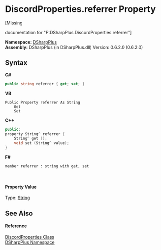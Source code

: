 # DiscordProperties.referrer Property 
 

\[Missing <summary> documentation for "P:DSharpPlus.DiscordProperties.referrer"\]

**Namespace:**&nbsp;<a href="503971eb-de5e-a570-9922-de9500a9b1cc">DSharpPlus</a><br />**Assembly:**&nbsp;DSharpPlus (in DSharpPlus.dll) Version: 0.6.2.0 (0.6.2.0)

## Syntax

**C#**<br />
``` C#
public string referrer { get; set; }
```

**VB**<br />
``` VB
Public Property referrer As String
	Get
	Set
```

**C++**<br />
``` C++
public:
property String^ referrer {
	String^ get ();
	void set (String^ value);
}
```

**F#**<br />
``` F#
member referrer : string with get, set

```

<br />

#### Property Value
Type: <a href="http://msdn2.microsoft.com/en-us/library/s1wwdcbf" target="_blank">String</a>

## See Also


#### Reference
<a href="625e9dca-d872-a5eb-f3c3-17a0536a1f34">DiscordProperties Class</a><br /><a href="503971eb-de5e-a570-9922-de9500a9b1cc">DSharpPlus Namespace</a><br />